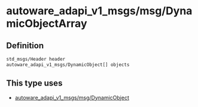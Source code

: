 <!-- This file is generated by a tool. Do not edit directly. -->

# autoware_adapi_v1_msgs/msg/DynamicObjectArray

## Definition

```txt
std_msgs/Header header
autoware_adapi_v1_msgs/DynamicObject[] objects
```

## This type uses

- [autoware_adapi_v1_msgs/msg/DynamicObject](../../autoware_adapi_v1_msgs/msg/dynamic_object.md)
